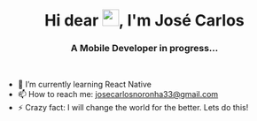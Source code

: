 <h1 align="center">Hi dear <img src="https://raw.githubusercontent.com/kaueMarques/kaueMarques/master/hi.gif" width="30px">, I'm José Carlos</h1>
<h3 align="center">A Mobile Developer in progress...</h3><br/>

<!--
**JoseCarlos33/JoseCarlos33** is a ✨ _special_ ✨ repository because its `README.md` (this file) appears on your GitHub profile.-->

- 🌱 I’m currently learning React Native
- 📫 How to reach me: josecarlosnoronha33@gmail.com
- ⚡ Crazy fact: I will change the world for the better. Lets do this!


